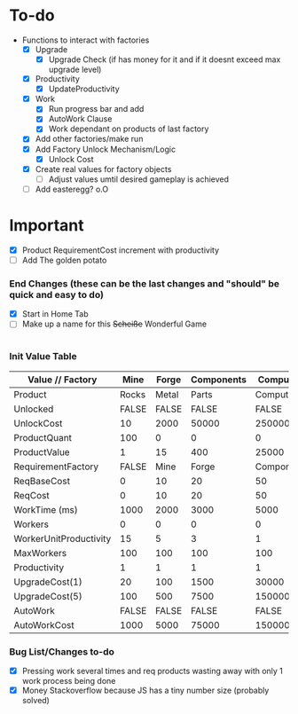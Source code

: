 # To-do
* Functions to interact with factories
    - [x] Upgrade 
        - [x] Upgrade Check (if has money for it and if it doesnt exceed max upgrade level) 
    - [x] Productivity
        - [x] UpdateProductivity
    - [x] Work
        - [x] Run progress bar and add
        - [x] AutoWork Clause
        - [x] Work dependant on products of last factory
    - [x] Add other factories/make run
    - [x] Add Factory Unlock Mechanism/Logic
        - [x] Unlock Cost 
    - [x] Create real values for factory objects
        - [ ] Adjust values umtil desired gameplay is achieved
    - [ ] Add easteregg? o.O

# Important
- [x] Product RequirementCost increment with productivity
- [ ] Add The golden potato

### End Changes (these can be the last changes and "should" be quick and easy to do)
- [x] Start in Home Tab
- [ ] Make up a name for this ~~Scheiße~~ Wonderful Game

#
### Init Value Table
| Value // Factory          | Mine          | Forge     | Components    | Computers     |
|------------------------   |-----------    |-------    |------------   |------------   |
| Product                   | Rocks         | Metal     | Parts         | Computers     |
| Unlocked                  | FALSE         | FALSE     | FALSE         | FALSE         |
| UnlockCost                | 10            | 2000      | 50000         | 250000        |
| ProductQuant              | 100           | 0         | 0             | 0             |
| ProductValue              | 1             | 15        | 400           | 25000         |
| RequirementFactory        | FALSE         | Mine      | Forge         | Components    |
| ReqBaseCost               | 0             | 10        | 20            | 50            |
| ReqCost                   | 0             | 10        | 20            | 50            |
| WorkTime (ms)             | 1000          | 2000      | 3000          | 5000          |
| Workers                   | 0             | 0         | 0             | 0             |
| WorkerUnitProductivity    | 15            | 5         | 3             | 1             |
| MaxWorkers                | 100           | 100       | 100           | 100           |
| Productivity              | 1             | 1         | 1             | 1             |
| UpgradeCost(1)            | 20            | 100       | 1500          | 30000         |
| UpgradeCost(5)            | 100           | 500       | 7500          | 150000        |
| AutoWork                  | FALSE         | FALSE     | FALSE         | FALSE         |
| AutoWorkCost              | 1000          | 5000      | 75000         | 1500000       |

### Bug List/Changes to-do
- [x] Pressing work several times and req products wasting away with only 1 work process being done
- [x] Money Stackoverflow because JS has a tiny number size (probably solved)